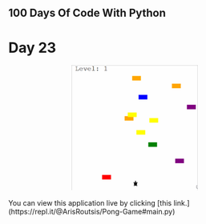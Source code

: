 ## 100 Days Of Code With Python

# Day 23

<p align="center">
  <img src="./Turtle-Cross-Game-Sample.gif" min-width="300px" width="50%" title="hover text">
</p>
You can view this application live by clicking [this link.](https://repl.it/@ArisRoutsis/Pong-Game#main.py)
